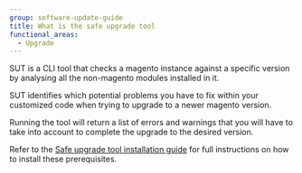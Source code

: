 ```yaml
---
group: software-update-guide
title: What is the safe upgrade tool
functional_areas:
  - Upgrade
---
```


SUT is a CLI tool that checks a magento instance against a specific version by analysing all the non-magento modules installed in it.

SUT identifies which potential problems you have to fix within your customized code when trying to upgrade to a newer magento version.

Running the tool will return a list of errors and warnings that you will have to take into account to complete the upgrade to the desired version.

Refer to the [Safe upgrade tool installation guide]({{page.baseurl}}/guides/sut/sut-welcome-guide.html) for full instructions on how to install these prerequisites.
